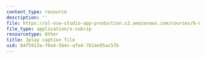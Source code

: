 ```yaml
---
content_type: resource
description: ''
file: https://ol-ocw-studio-app-production.s3.amazonaws.com/courses/6-004-computation-structures-spring-2017/84f5913af0a4564cafe47614e85ac5fb_r3c31nh_iOc.vtt
file_type: application/x-subrip
resourcetype: Other
title: 3play caption file
uid: 84f5913a-f0a4-564c-afe4-7614e85ac5fb
---
```

